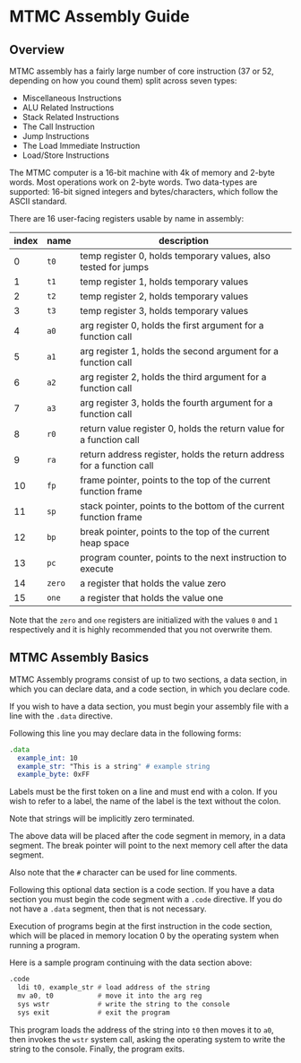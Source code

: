 # MTMC Assembly Guide

## Overview

MTMC assembly has a fairly large number of core instruction (37 or 52, depending on how you cound them) split across seven types:

* Miscellaneous Instructions
* ALU Related Instructions
* Stack Related Instructions
* The Call Instruction
* Jump Instructions
* The Load Immediate Instruction
* Load/Store Instructions

The MTMC computer is a 16-bit machine with 4k of memory and 2-byte words.  Most operations work on 2-byte words.  Two data-types are supported: 16-bit signed integers and bytes/characters, which follow the ASCII standard.  

There are 16 user-facing registers usable by name in assembly: 

| index | name   | description                                                           |
|-------|--------|-----------------------------------------------------------------------|
| 0     | `t0`   | temp register 0, holds temporary values, also tested for jumps        |
| 1     | `t1`   | temp register 1, holds temporary values                               |
| 2     | `t2`   | temp register 2, holds temporary values                               |
| 3     | `t3`   | temp register 3, holds temporary values                               |
| 4     | `a0`   | arg register 0, holds the first argument for a function call          |
| 5     | `a1`   | arg register 1, holds the second argument for a function call         |
| 6     | `a2`   | arg register 2, holds the third argument for a function call          |
| 7     | `a3`   | arg register 3, holds the fourth argument for a function call         |
| 8     | `r0`   | return value register 0, holds the return value for a function call   |
| 9     | `ra`   | return address register, holds the return address for a function call |
| 10    | `fp`   | frame pointer, points to the top of the current function frame        |
| 11    | `sp`   | stack pointer, points to the bottom of the current function frame     |
| 12    | `bp`   | break pointer, points to the top of the current heap space            |
| 13    | `pc`   | program counter, points to the next instruction to execute            |
| 14    | `zero` | a register that holds the value zero                                  |
| 15    | `one`  | a register that  holds the value one                                  |

Note that the `zero` and `one` registers are initialized with the values `0` and `1` respectively and it is highly recommended that you not overwrite them.

## MTMC Assembly Basics

MTMC Assembly programs consist of up to two sections, a data section, in which you can declare data, and a code section, in which you declare code.

If you wish to have a data section, you must begin your assembly file with a line with the `.data` directive.

Following this line you may declare data in the following forms:

```asm
.data
  example_int: 10
  example_str: "This is a string" # example string
  example_byte: 0xFF
```

Labels must be the first token on a line and must end with a colon.  If you wish to refer to a label, the name of the label is the text without the colon.

Note that strings will be implicitly zero terminated.

The above data will be placed after the code segment in memory, in a data segment.  The break pointer will point to the next memory cell after the data segment.

Also note that the `#` character can be used for line comments.

Following this optional data section is a code section. If you have a data section you must begin the code segment with a `.code` directive.  If you do not have a `.data` segment, then that is not necessary.

Execution of programs begin at the first instruction in the code section, which will be placed in memory location 0 by the operating system when running a program.

Here is a sample program continuing with the data section above:

```asm
.code
  ldi t0, example_str # load address of the string
  mv a0, t0           # move it into the arg reg
  sys wstr            # write the string to the console
  sys exit            # exit the program  
```

This program loads the address of the string into `t0` then moves it to `a0`, then invokes the `wstr` system call, asking the operating system to write the string to the console.  Finally, the program exits.

